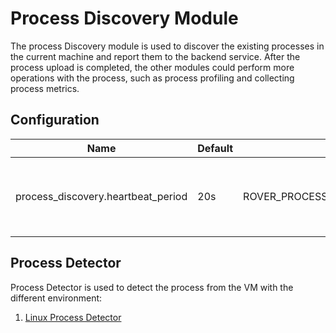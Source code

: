 # Process Discovery Module

The process Discovery module is used to discover the existing processes in the current machine and report them to the backend service.
After the process upload is completed, the other modules could perform more operations with the process, such as process profiling and collecting process metrics.

## Configuration

| Name | Default | Environment Key | Description |
|------|---------|-----------------|-------------|
| process_discovery.heartbeat_period | 20s | ROVER_PROCESS_DISCOVERY_HEARTBEAT_PERIOD | The period of report or keep alive process to the backend. |

## Process Detector

Process Detector is used to detect the process from the VM with the different environment:
1. [Linux Process Detector](./linux.md)
